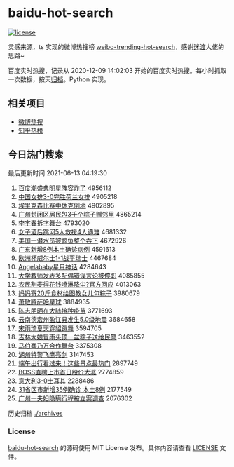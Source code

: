 # baidu-hot-search

[![license](https://img.shields.io/github/license/Arrackisarookie/baidu-hot-search)](https://github.com/Arrackisarookie/baidu-hot-search/blob/master/LICENSE)

灵感来源，ts 实现的微博热搜榜 [weibo-trending-hot-search](https://github.com/justjavac/weibo-trending-hot-search)，感谢[迷渡](https://github.com/justjavac)大佬的思路~

百度实时热搜，记录从 2020-12-09 14:02:03 开始的百度实时热搜。每小时抓取一次数据，按天[归档](./archives)。Python 实现。

## 相关项目
+ [微博热搜](https://github.com/Arrackisarookie/weibo-hot-search)
+ [知乎热榜](https://github.com/Arrackisarookie/zhihu-top-search)

## 今日热门搜索

<!-- Rank Begin -->

最后更新时间 2021-06-13 04:19:30

1. [百度潮盛典明星阵容炸了](http://www.baidu.com/baidu?cl=3&tn=SE_baiduhomet8_jmjb7mjw&rsv_dl=fyb_top&fr=top1000&wd=%B0%D9%B6%C8%B3%B1%CA%A2%B5%E4%C3%F7%D0%C7%D5%F3%C8%DD%D5%A8%C1%CB) 4956112
1. [中国女排3-0完胜荷兰女排](http://www.baidu.com/baidu?cl=3&tn=SE_baiduhomet8_jmjb7mjw&rsv_dl=fyb_top&fr=top1000&wd=%D6%D0%B9%FA%C5%AE%C5%C53-0%CD%EA%CA%A4%BA%C9%C0%BC%C5%AE%C5%C5) 4905218
1. [埃里克森比赛中休克倒地](http://www.baidu.com/baidu?cl=3&tn=SE_baiduhomet8_jmjb7mjw&rsv_dl=fyb_top&fr=top1000&wd=%B0%A3%C0%EF%BF%CB%C9%AD%B1%C8%C8%FC%D6%D0%D0%DD%BF%CB%B5%B9%B5%D8) 4902895
1. [广州封闭区居民包3千个粽子赠邻里](http://www.baidu.com/baidu?cl=3&tn=SE_baiduhomet8_jmjb7mjw&rsv_dl=fyb_top&fr=top1000&wd=%B9%E3%D6%DD%B7%E2%B1%D5%C7%F8%BE%D3%C3%F1%B0%FC3%C7%A7%B8%F6%F4%D5%D7%D3%D4%F9%C1%DA%C0%EF) 4865214
1. [李宇春拆字舞台](http://www.baidu.com/baidu?cl=3&tn=SE_baiduhomet8_jmjb7mjw&rsv_dl=fyb_top&fr=top1000&wd=%C0%EE%D3%EE%B4%BA%B2%F0%D7%D6%CE%E8%CC%A8) 4793020
1. [女子酒后跳河5人救援4人遇难](http://www.baidu.com/baidu?cl=3&tn=SE_baiduhomet8_jmjb7mjw&rsv_dl=fyb_top&fr=top1000&wd=%C5%AE%D7%D3%BE%C6%BA%F3%CC%F8%BA%D35%C8%CB%BE%C8%D4%AE4%C8%CB%D3%F6%C4%D1) 4681332
1. [美国一潜水员被鲸鱼整个吞下](http://www.baidu.com/baidu?cl=3&tn=SE_baiduhomet8_jmjb7mjw&rsv_dl=fyb_top&fr=top1000&wd=%C3%C0%B9%FA%D2%BB%C7%B1%CB%AE%D4%B1%B1%BB%BE%A8%D3%E3%D5%FB%B8%F6%CD%CC%CF%C2) 4672926
1. [广东新增8例本土确诊病例](http://www.baidu.com/baidu?cl=3&tn=SE_baiduhomet8_jmjb7mjw&rsv_dl=fyb_top&fr=top1000&wd=%B9%E3%B6%AB%D0%C2%D4%F68%C0%FD%B1%BE%CD%C1%C8%B7%D5%EF%B2%A1%C0%FD) 4591613
1. [欧洲杯威尔士1-1战平瑞士](http://www.baidu.com/baidu?cl=3&tn=SE_baiduhomet8_jmjb7mjw&rsv_dl=fyb_top&fr=top1000&wd=%C5%B7%D6%DE%B1%AD%CD%FE%B6%FB%CA%BF1-1%D5%BD%C6%BD%C8%F0%CA%BF) 4467684
1. [Angelababy星月神话](http://www.baidu.com/baidu?cl=3&tn=SE_baiduhomet8_jmjb7mjw&rsv_dl=fyb_top&fr=top1000&wd=Angelababy%D0%C7%D4%C2%C9%F1%BB%B0) 4284643
1. [大学教师发表多配偶错误言论被停职](http://www.baidu.com/baidu?cl=3&tn=SE_baiduhomet8_jmjb7mjw&rsv_dl=fyb_top&fr=top1000&wd=%B4%F3%D1%A7%BD%CC%CA%A6%B7%A2%B1%ED%B6%E0%C5%E4%C5%BC%B4%ED%CE%F3%D1%D4%C2%DB%B1%BB%CD%A3%D6%B0) 4085855
1. [农民割麦得花钱喷淋降尘?官方回应](http://www.baidu.com/baidu?cl=3&tn=SE_baiduhomet8_jmjb7mjw&rsv_dl=fyb_top&fr=top1000&wd=%C5%A9%C3%F1%B8%EE%C2%F3%B5%C3%BB%A8%C7%AE%C5%E7%C1%DC%BD%B5%B3%BE%3F%B9%D9%B7%BD%BB%D8%D3%A6) 4013063
1. [妈妈寄20斤食材绘图教女儿包粽子](http://www.baidu.com/baidu?cl=3&tn=SE_baiduhomet8_jmjb7mjw&rsv_dl=fyb_top&fr=top1000&wd=%C2%E8%C2%E8%BC%C420%BD%EF%CA%B3%B2%C4%BB%E6%CD%BC%BD%CC%C5%AE%B6%F9%B0%FC%F4%D5%D7%D3) 3980679
1. [萧敬腾萨哈星球](http://www.baidu.com/baidu?cl=3&tn=SE_baiduhomet8_jmjb7mjw&rsv_dl=fyb_top&fr=top1000&wd=%CF%F4%BE%B4%CC%DA%C8%F8%B9%FE%D0%C7%C7%F2) 3884935
1. [陈志朋晒在大陆接种疫苗](http://www.baidu.com/baidu?cl=3&tn=SE_baiduhomet8_jmjb7mjw&rsv_dl=fyb_top&fr=top1000&wd=%B3%C2%D6%BE%C5%F3%C9%B9%D4%DA%B4%F3%C2%BD%BD%D3%D6%D6%D2%DF%C3%E7) 3771693
1. [云南德宏州盈江县发生5.0级地震](http://www.baidu.com/baidu?cl=3&tn=SE_baiduhomet8_jmjb7mjw&rsv_dl=fyb_top&fr=top1000&wd=%D4%C6%C4%CF%B5%C2%BA%EA%D6%DD%D3%AF%BD%AD%CF%D8%B7%A2%C9%FA5.0%BC%B6%B5%D8%D5%F0) 3684658
1. [宋雨琦夏天穿貂跳舞](http://www.baidu.com/baidu?cl=3&tn=SE_baiduhomet8_jmjb7mjw&rsv_dl=fyb_top&fr=top1000&wd=%CB%CE%D3%EA%E7%F9%CF%C4%CC%EC%B4%A9%F5%F5%CC%F8%CE%E8) 3594705
1. [吉林大娘冒雨头顶一盆粽子送给民警](http://www.baidu.com/baidu?cl=3&tn=SE_baiduhomet8_jmjb7mjw&rsv_dl=fyb_top&fr=top1000&wd=%BC%AA%C1%D6%B4%F3%C4%EF%C3%B0%D3%EA%CD%B7%B6%A5%D2%BB%C5%E8%F4%D5%D7%D3%CB%CD%B8%F8%C3%F1%BE%AF) 3463552
1. [马伯骞乃万合作舞台](http://www.baidu.com/baidu?cl=3&tn=SE_baiduhomet8_jmjb7mjw&rsv_dl=fyb_top&fr=top1000&wd=%C2%ED%B2%AE%E5%B9%C4%CB%CD%F2%BA%CF%D7%F7%CE%E8%CC%A8) 3375308
1. [湖州特警飞鹰亮剑](http://www.baidu.com/baidu?cl=3&tn=SE_baiduhomet8_jmjb7mjw&rsv_dl=fyb_top&fr=top1000&wd=%BA%FE%D6%DD%CC%D8%BE%AF%B7%C9%D3%A5%C1%C1%BD%A3) 3147453
1. [端午出行看过来！这些景点最热门](http://www.baidu.com/baidu?cl=3&tn=SE_baiduhomet8_jmjb7mjw&rsv_dl=fyb_top&fr=top1000&wd=%B6%CB%CE%E7%B3%F6%D0%D0%BF%B4%B9%FD%C0%B4%A3%A1%D5%E2%D0%A9%BE%B0%B5%E3%D7%EE%C8%C8%C3%C5) 2897749
1. [BOSS直聘上市首日股价大涨](http://www.baidu.com/baidu?cl=3&tn=SE_baiduhomet8_jmjb7mjw&rsv_dl=fyb_top&fr=top1000&wd=BOSS%D6%B1%C6%B8%C9%CF%CA%D0%CA%D7%C8%D5%B9%C9%BC%DB%B4%F3%D5%C7) 2774859
1. [意大利3-0土耳其](http://www.baidu.com/baidu?cl=3&tn=SE_baiduhomet8_jmjb7mjw&rsv_dl=fyb_top&fr=top1000&wd=%D2%E2%B4%F3%C0%FB3-0%CD%C1%B6%FA%C6%E4) 2288486
1. [31省区市新增35例确诊 本土8例](http://www.baidu.com/baidu?cl=3&tn=SE_baiduhomet8_jmjb7mjw&rsv_dl=fyb_top&fr=top1000&wd=31%CA%A1%C7%F8%CA%D0%D0%C2%D4%F635%C0%FD%C8%B7%D5%EF%20%B1%BE%CD%C18%C0%FD) 2177549
1. [广州一夫妇隐瞒行程被立案调查](http://www.baidu.com/baidu?cl=3&tn=SE_baiduhomet8_jmjb7mjw&rsv_dl=fyb_top&fr=top1000&wd=%B9%E3%D6%DD%D2%BB%B7%F2%B8%BE%D2%FE%C2%F7%D0%D0%B3%CC%B1%BB%C1%A2%B0%B8%B5%F7%B2%E9) 2076302
<!-- Rank End -->

历史归档 [./archives](./archives)

### License

[baidu-hot-search](https://github.com/Arrackisarookie/baidu-hot-search) 的源码使用 MIT License 发布。具体内容请查看 [LICENSE](./LICENSE) 文件。
